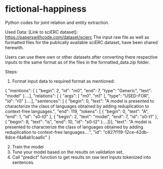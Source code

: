 # fictional-happiness

Python codes for joint relation and entity extraction.

Used Data:
[Link to sciERC dataset]: https://paperswithcode.com/dataset/scierc
The input raw file as well as formatted files for the publically available sciERC dataset, have been shared herewith.

Users can use there own or other datasets after converting there respective inputs to the same format as of the files in the formatted_data.zip folder.

Steps:
1. Format input data to required format as mentioned:

{
    "mentions": [
        {
            "begin": 2,
            "id": "m0",
            "end": 7,
            "type": "Generic",
            "text": "model"
        }....],
	"relations": [
        {
            "args": [
                "m0",
                "m1"
            ],
            "type": "USED-FOR",
            "id": "r0"
        }....],
	"sentences": [
        {
            "begin": 0,
            "text": "A model is presented to characterize the class of languages obtained by adding reduplication to context-free languages.",
            "end": 119,
            "tokens": [
                {
                    "begin": 0,
                    "text": "A",
                    "end": 1,
                    "id": "s0-t0"
                },
                {
                    "begin": 2,
                    "text": "model",
                    "end": 7,
                    "id": "s0-t1"
                },
                {
                    "begin": 8,
                    "text": "is",
                    "end": 10,
                    "id": "s0-t2"
                }....]}],
	"text": "A model is presented to characterize the class of languages obtained by adding reduplication to context-free languages....",
    "id": "c827f119-12ce-42db-8dce-f4a8ab1caa6c"
}

2. Train the model
3. Tune your model based on the results on validation set.
4. Call "predict" function to get results on raw text inputs tokenized into sentences.




